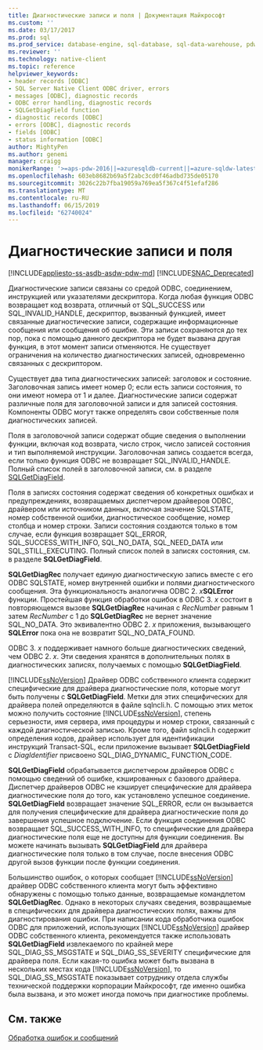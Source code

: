 ```yaml
---
title: Диагностические записи и поля | Документация Майкрософт
ms.custom: ''
ms.date: 03/17/2017
ms.prod: sql
ms.prod_service: database-engine, sql-database, sql-data-warehouse, pdw
ms.reviewer: ''
ms.technology: native-client
ms.topic: reference
helpviewer_keywords:
- header records [ODBC]
- SQL Server Native Client ODBC driver, errors
- messages [ODBC], diagnostic records
- ODBC error handling, diagnostic records
- SQLGetDiagField function
- diagnostic records [ODBC]
- errors [ODBC], diagnostic records
- fields [ODBC]
- status information [ODBC]
author: MightyPen
ms.author: genemi
manager: craigg
monikerRange: '>=aps-pdw-2016||=azuresqldb-current||=azure-sqldw-latest||>=sql-server-2016||=sqlallproducts-allversions||>=sql-server-linux-2017||=azuresqldb-mi-current'
ms.openlocfilehash: 603eb8682b69a5f2abc3cd0f46adbd735de05170
ms.sourcegitcommit: 3026c22b7fba19059a769ea5f367c4f51efaf286
ms.translationtype: MT
ms.contentlocale: ru-RU
ms.lasthandoff: 06/15/2019
ms.locfileid: "62740024"
---
```

# <a name="diagnostic-records-and-fields"></a>Диагностические записи и поля
[!INCLUDE[appliesto-ss-asdb-asdw-pdw-md](../../includes/appliesto-ss-asdb-asdw-pdw-md.md)]
[!INCLUDE[SNAC_Deprecated](../../includes/snac-deprecated.md)]

  Диагностические записи связаны со средой ODBC, соединением, инструкцией или указателями дескриптора. Когда любая функция ODBC возвращает код возврата, отличный от SQL_SUCCESS или SQL_INVALID_HANDLE, дескриптор, вызванный функцией, имеет связанные диагностические записи, содержащие информационные сообщения или сообщения об ошибке. Эти записи сохраняются до тех пор, пока с помощью данного дескриптора не будет вызвана другая функция, в этот момент записи отменяются. Не существует ограничения на количество диагностических записей, одновременно связанных с дескриптором.  
  
 Существует два типа диагностических записей: заголовок и состояние. Заголовочная запись имеет номер 0; если есть записи состояния, то они имеют номера от 1 и далее. Диагностические записи содержат различные поля для заголовочной записи и для записей состояния. Компоненты ODBC могут также определять свои собственные поля диагностических записей.  
  
 Поля в заголовочной записи содержат общие сведения о выполнении функции, включая код возврата, число строк, число записей состояния и тип выполняемой инструкции. Заголовочная запись создается всегда, если только функция ODBC не возвращает SQL_INVALID_HANDLE. Полный список полей в заголовочной записи, см. в разделе [SQLGetDiagField](../../relational-databases/native-client-odbc-api/sqlgetdiagfield.md).  
  
 Поля в записях состояния содержат сведения об конкретных ошибках и предупреждениях, возвращаемых диспетчером драйверов ODBC, драйвером или источником данных, включая значение SQLSTATE, номер собственной ошибки, диагностическое сообщение, номер столбца и номер строки. Записи состояния создаются только в том случае, если функция возвращает SQL_ERROR, SQL_SUCCESS_WITH_INFO, SQL_NO_DATA, SQL_NEED_DATA или SQL_STILL_EXECUTING. Полный список полей в записях состояния, см. в разделе **SQLGetDiagField**.  
  
 **SQLGetDiagRec** получает единую диагностическую запись вместе с его ODBC SQLSTATE, номер внутренней ошибки и полями диагностического сообщения. Эта функциональность аналогична ODBC 2. _x_**SQLError** функции. Простейшая функция обработки ошибок в ODBC 3. *x* состоит в повторяющемся вызове **SQLGetDiagRec** начиная с *RecNumber* равным 1 затем *RecNumber* с 1 до **SQLGetDiagRec** не вернет значение SQL_NO_DATA. Это эквивалентно ODBC 2. *x* приложения, вызывающего **SQLError** пока она не возвратит SQL_NO_DATA_FOUND.  
  
 ODBC 3. *x* поддерживает намного больше диагностических сведений, чем ODBC 2. *x*. Эти сведения хранятся в дополнительных полях в диагностических записях, получаемых с помощью **SQLGetDiagField**.  
  
 [!INCLUDE[ssNoVersion](../../includes/ssnoversion-md.md)] Драйвер ODBC собственного клиента содержит специфические для драйвера диагностические поля, которые могут быть получены с **SQLGetDiagField**. Метки для этих специфических для драйвера полей определяются в файле sqlncli.h. С помощью этих меток можно получить состояние [!INCLUDE[ssNoVersion](../../includes/ssnoversion-md.md)], степень серьезности, имя сервера, имя процедуры и номер строки, связанный с каждой диагностической записью. Кроме того, файл sqlncli.h содержит определения кодов, драйвер использует для идентификации инструкций Transact-SQL, если приложение вызывает **SQLGetDiagField** с *DiagIdentifier* присвоено SQL_DIAG_DYNAMIC_ FUNCTION_CODE.  
  
 **SQLGetDiagField** обрабатывается диспетчером драйверов ODBC с помощью сведений об ошибке, кэшированных с базового драйвера. Диспетчер драйверов ODBC не кэширует специфические для драйвера диагностические поля до того, как установлено успешное соединение. **SQLGetDiagField** возвращает значение SQL_ERROR, если он вызывается для получения специфические для драйвера диагностические поля до завершения успешное подключение. Если функция соединения ODBC возвращает SQL_SUCCESS_WITH_INFO, то специфические для драйвера диагностические поля еще не доступны для функции соединения. Вы можете начинать вызывать **SQLGetDiagField** для драйвера диагностические поля только в том случае, после внесения ODBC другой вызов функции после функции соединения.  
  
 Большинство ошибок, о которых сообщает [!INCLUDE[ssNoVersion](../../includes/ssnoversion-md.md)] драйвер ODBC собственного клиента могут быть эффективно обнаружены с помощью только данные, возвращаемые командлетом **SQLGetDiagRec**. Однако в некоторых случаях сведения, возвращаемые в специфических для драйвера диагностических полях, важны для диагностирования ошибки. При написании кода обработчика ошибок ODBC для приложений, использующих [!INCLUDE[ssNoVersion](../../includes/ssnoversion-md.md)] драйвер ODBC собственного клиента, рекомендуется также использовать **SQLGetDiagField** извлекаемого по крайней мере SQL_DIAG_SS_MSGSTATE и SQL_DIAG_SS_SEVERITY специфические для драйвера поля. Если какая-то ошибка может быть вызвана в нескольких местах кода [!INCLUDE[ssNoVersion](../../includes/ssnoversion-md.md)], то SQL_DIAG_SS_MSGSTATE показывает сотруднику отдела службы технической поддержки корпорации Майкрософт, где именно ошибка была вызвана, и это может иногда помочь при диагностике проблемы.  
  
## <a name="see-also"></a>См. также  
 [Обработка ошибок и сообщений](../../relational-databases/native-client-odbc-error-messages/handling-errors-and-messages.md)  
  
  
